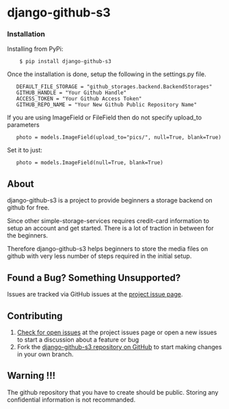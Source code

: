 # django-github-s3

### Installation
Installing from PyPi:
        
        $ pip install django-github-s3
        
Once the installation is done, setup the following in the settings.py file.

       DEFAULT_FILE_STORAGE = "github_storages.backend.BackendStorages"
       GITHUB_HANDLE = "Your Github Handle"
       ACCESS_TOKEN = "Your Github Access Token"
       GITHUB_REPO_NAME = "Your New Github Public Repository Name"


If you are using ImageField or FileField then do not specify upload_to parameters
      
       photo = models.ImageField(upload_to="pics/", null=True, blank=True)

Set it to just:
        
       photo = models.ImageField(null=True, blank=True)
       
## About
django-github-s3 is a project to provide beginners a storage backend on github for free.

Since other simple-storage-services requires credit-card information to setup an account and get started. 
There is a lot of traction in between for the beginners. 

Therefore django-github-s3 helps beginners to store the media files on github with very less number of steps required in the initial setup.

## Found a Bug? Something Unsupported?
Issues are tracked via GitHub issues at the [project issue page](https://github.com/vivekchandrabs/django-github-s3/issues).

## Contributing
 1. [Check for open issues](https://github.com/vivekchandrabs/django-github-s3/issues) at the project issues page or open a new issues to start a discussion about a feature or bug
 2. Fork the [django-github-s3 repository on GitHub](https://github.com/vivekchandrabs/django-github-s3) to start making changes in your own branch.
 
## Warning !!!
The github repository that you have to create should be public. Storing any confidential information is not recommanded.






